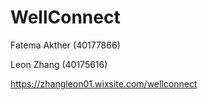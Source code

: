 # WellConnect

Fatema Akther (40177866)

Leon Zhang (40175616)

https://zhangleon01.wixsite.com/wellconnect 

